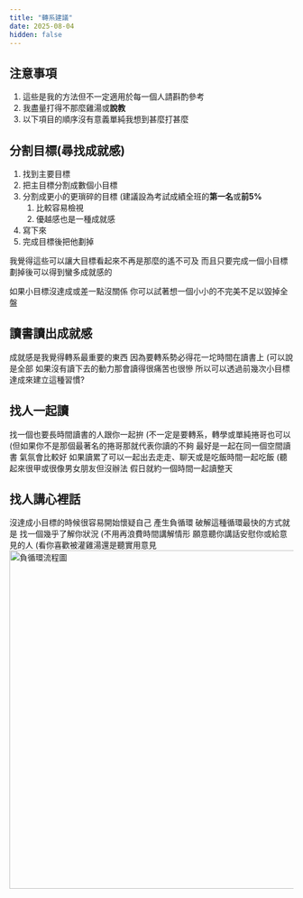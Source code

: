 ```yaml
---
title: "轉系建議"
date: 2025-08-04
hidden: false
---
```


## 注意事項
1. 這些是我的方法但不一定適用於每一個人請斟酌參考
2. 我盡量打得不那麼雞湯或**說教**
3. 以下項目的順序沒有意義單純我想到甚麼打甚麼

## 分割目標(尋找成就感)
1. 找到主要目標
2. 把主目標分割成數個小目標
3. 分割成更小的更瑣碎的目標
    (建議設為考試成績全班的**第一名**或**前5%**
    1. 比較容易檢視
    2. 優越感也是一種成就感
4. 寫下來
5. 完成目標後把他劃掉

我覺得這些可以讓大目標看起來不再是那麼的遙不可及
而且只要完成一個小目標劃掉後可以得到蠻多成就感的

如果小目標沒達成或差一點沒關係
你可以試著想一個小小的不完美不足以毀掉全盤

## 讀書讀出成就感
成就感是我覺得轉系最重要的東西
因為要轉系勢必得花一坨時間在讀書上
(可以說是全部
如果沒有讀下去的動力那會讀得很痛苦也很慘
所以可以透過前幾次小目標達成來建立這種習慣?

## 找人一起讀
找一個也要長時間讀書的人跟你一起拚
(不一定是要轉系，轉學或單純捲哥也可以
(但如果你不是那個最著名的捲哥那就代表你讀的不夠
最好是一起在同一個空間讀書
氣氛會比較好
如果讀累了可以一起出去走走、聊天或是吃飯時間一起吃飯
(聽起來很甲或很像男女朋友但沒辦法
假日就約一個時間一起讀整天

## 找人講心裡話
沒達成小目標的時候很容易開始懷疑自己
產生負循環
破解這種循環最快的方式就是
找一個幾乎了解你狀況
(不用再浪費時間講解情形
願意聽你講話安慰你或給意見的人
(看你喜歡被灌雞湯還是聽實用意見
<img src="{{ site.baseurl }}/picture/change_1.png" alt="負循環流程圖" width="600">


